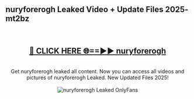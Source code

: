 <h2>nuryforerogh Leaked Video + Update Files 2025- mt2bz</h2>
<br>
<div align="center">
<h2><a href="https://libra.edu.pl?nuryforerogh" rel="nofollow">🔴 CLICK HERE 🌐==►► nuryforerogh</a></h2>
<br>
Get nuryforerogh leaked all content. Now you can access all videos and pictures of nuryforerogh Leaked. New Updated Files 2025!
<br>
<br>
<a href="https://libra.edu.pl?nuryforerogh" rel="nofollow" data-target="animated-image.originalLink"><img src="https://i.ibb.co.com/WyWwxjT/player-gif2.gif" alt="nuryforerogh Leaked OnlyFans" style="max-width: 100%; display: inline-block;" data-target="animated-image.originalImage"></a>
</div>
<br>